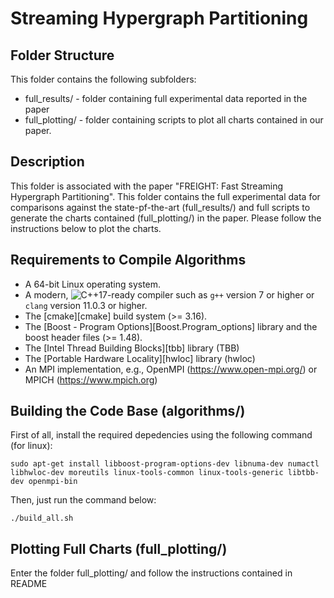 # Streaming Hypergraph Partitioning

Folder Structure
-----------

This folder contains the following subfolders:

 - full_results/ - folder containing full experimental data reported in the paper
 - full_plotting/ - folder containing scripts to plot all charts contained in our paper.

Description
-----------

This folder is associated with the paper "FREIGHT: Fast Streaming Hypergraph Partitioning".
This folder contains the full experimental data for comparisons against the state-pf-the-art (full_results/) and full scripts to generate the charts contained (full_plotting/) in the paper.
Please follow the instructions below to plot the charts.


Requirements to Compile Algorithms
-----------

 - A 64-bit Linux operating system.
 - A modern, ![C++17](https://img.shields.io/badge/C++-17-blue.svg?style=flat)-ready compiler such as `g++` version 7 or higher or `clang` version 11.0.3 or higher.
 - The [cmake][cmake] build system (>= 3.16).
 - The [Boost - Program Options][Boost.Program_options] library and the boost header files (>= 1.48).
 - The [Intel Thread Building Blocks][tbb] library (TBB)
 - The [Portable Hardware Locality][hwloc] library (hwloc)
 - An MPI implementation, e.g., OpenMPI (https://www.open-mpi.org/) or MPICH (https://www.mpich.org)

Building the Code Base (algorithms/)
-----------

First of all, install the required depedencies using the following command (for linux):

```console
sudo apt-get install libboost-program-options-dev libnuma-dev numactl libhwloc-dev moreutils linux-tools-common linux-tools-generic libtbb-dev openmpi-bin
```

Then, just run the command below:

```console
./build_all.sh
```

Plotting Full Charts (full_plotting/)
-----------

Enter the folder full_plotting/ and follow the instructions contained in README



